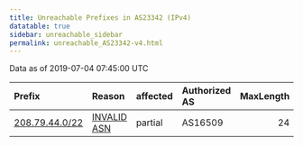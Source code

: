 ```yaml
---
title: Unreachable Prefixes in AS23342 (IPv4)
datatable: true
sidebar: unreachable_sidebar
permalink: unreachable_AS23342-v4.html
---
```


Data as of 2019-07-04 07:45:00 UTC


<div class="datatable-begin"></div>

| Prefix                                                 | Reason                                                                                                | affected   | Authorized AS   |   MaxLength | Anchor                           |   unreachable /24s |
|:-------------------------------------------------------|:------------------------------------------------------------------------------------------------------|:-----------|:----------------|------------:|:---------------------------------|-------------------:|
| [208.79.44.0/22](https://stat.ripe.net/208.79.44.0/22) | [INVALID ASN](https://rpki-validator.ripe.net/announcement-preview?asn=AS23342&prefix=208.79.44.0/22) | partial    | AS16509         |          24 | [ARIN](unreachable_ARIN-v4.html) |                  4 |

<div class="datatable-end"></div>